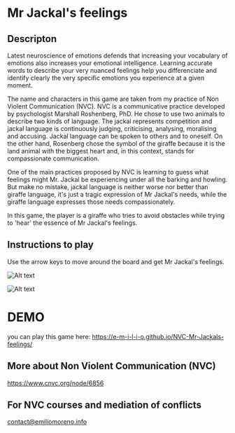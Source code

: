 
# Mr Jackal's feelings

## Descripton

Latest neuroscience of emotions defends that increasing your vocabulary of emotions also increases your emotional intelligence. Learning accurate words to describe your very nuanced feelings help you differenciate and identify clearly the very specific emotions you experience at a given moment. 

The name and characters in this game are taken from my practice of Non Violent Communication (NVC). NVC is a communicative practice developed by psychologist Marshall Roshenberg, PhD. He chose to use two animals to describe two kinds of language. The jackal represents competition and jackal language is continuously judging, criticising, analysing, moralising and accusing. Jackal language can be spoken to others and to oneself. On the other hand, Rosenberg chose the symbol of the giraffe because it is the land animal with the biggest heart and, in this context, stands for compassionate communication. 

One of the main practices proposed by NVC is learning to guess what feelings might Mr. Jackal be experiencing under all the barking and howling. But make no mistake, jackal language is neither worse nor better than giraffe language, it's just a tragic expression of Mr Jackal's needs, while the giraffe language expresses those needs compassionately.

In this game, the player is a giraffe who tries to avoid obstacles while trying to 'hear' the essence of Mr Jackal's feelings.

## Instructions to play

Use the arrow keys to move around the board and get Mr Jackal's feelings.


![Alt text](../../../../Desktop/Screenshot%202023-05-26%20at%2011.23.38.png)

![Alt text](../../../../Desktop/Screenshot%202023-05-26%20at%2011.25.03.png)


# DEMO

you can play this game here: https://e-m-i-l-i-o.github.io/NVC-Mr-Jackals-feelings/



## More about Non Violent Communication (NVC)

https://www.cnvc.org/node/6856

## For NVC courses and mediation of conflicts

contact@emiliomoreno.info


